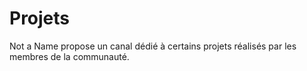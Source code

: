 # Projets

Not a Name propose un canal dédié à certains projets réalisés par les membres de la communauté.